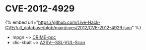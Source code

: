 # CVE-2012-4929
{% embed url="https://github.com/Live-Hack-CVE/full_database/blob/main/cves/2012/CVE-2012-4929.json" %}

* mpgn ~> [CRIME-poc](https://www.alice-snow.ru/2012/database/cve-2012-4929/crime-poc-mpgn)
* clic-kbait ~> [A2SV--SSL-VUL-Scan](https://www.alice-snow.ru/2012/database/cve-2012-4929/a2sv--ssl-vul-scan-clic-kbait)